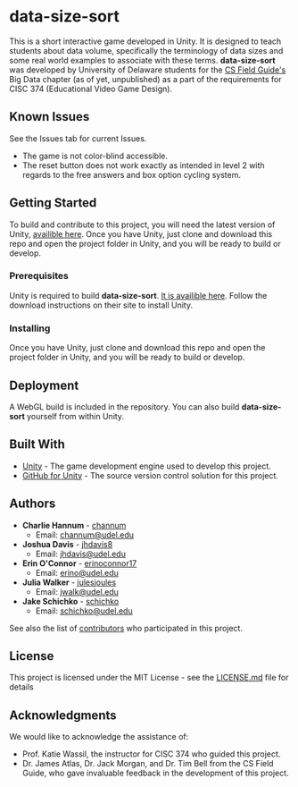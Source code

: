 # data-size-sort

This is a short interactive game developed in Unity. It is designed to teach students about data volume, specifically the terminology of data sizes and some real world examples to associate with these terms. **data-size-sort** was developed by University of Delaware students for the [CS Field Guide's](http://csfieldguide.org.nz/en/index.html) Big Data chapter (as of yet, unpublished) as a part of the requirements for CISC 374 (Educational Video Game Design).

## Known Issues

See the Issues tab for current Issues.
* The game is not color-blind accessible.
* The reset button does not work exactly as intended in level 2 with regards to the free answers and box option cycling system.

## Getting Started

To build and contribute to this project, you will need the latest version of Unity, [availible here](https://unity3d.com/get-unity/download). Once you have Unity, just clone and download this repo and open the project folder in Unity, and you will be ready to build or develop.

### Prerequisites

Unity is required to build **data-size-sort**. [It is availible here](https://unity3d.com/get-unity/download). Follow the download instructions on their site to install Unity.  

### Installing

Once you have Unity, just clone and download this repo and open the project folder in Unity, and you will be ready to build or develop.

## Deployment

A WebGL build is included in the repository. You can also build **data-size-sort** yourself from within Unity.

## Built With

* [Unity](https://store.unity.com/products/unity-personal) - The game development engine used to develop this project.
* [GitHub for Unity](https://unity.github.com/) - The source version control solution for this project.

## Authors

* **Charlie Hannum** - [channum](https://github.com/channum) 
  * Email: <channum@udel.edu>
* **Joshua Davis** - [jhdavis8](https://github.com/jhdavis8) 
  * Email: <jhdavis@udel.edu>
* **Erin O'Connor** - [erinoconnor17](https://github.com/erinoconnor17) 
  * Email: <erino@udel.edu>
* **Julia Walker** - [julesjoules](https://github.com/julesjoules) 
  * Email: <jwalk@udel.edu>
* **Jake Schichko** - [schichko](https://github.com/schichko) 
  * Email: <schichko@udel.edu>

See also the list of [contributors](https://github.com/jhdavis8/data-size-sort/graphs/contributors) who participated in this project.

## License

This project is licensed under the MIT License - see the [LICENSE.md](LICENSE.md) file for details

## Acknowledgments

We would like to acknowledge the assistance of:
* Prof. Katie Wassil, the instructor for CISC 374 who guided this project.
* Dr. James Atlas, Dr. Jack Morgan, and Dr. Tim Bell from the CS Field Guide, who gave invaluable feedback in the development of this project.
